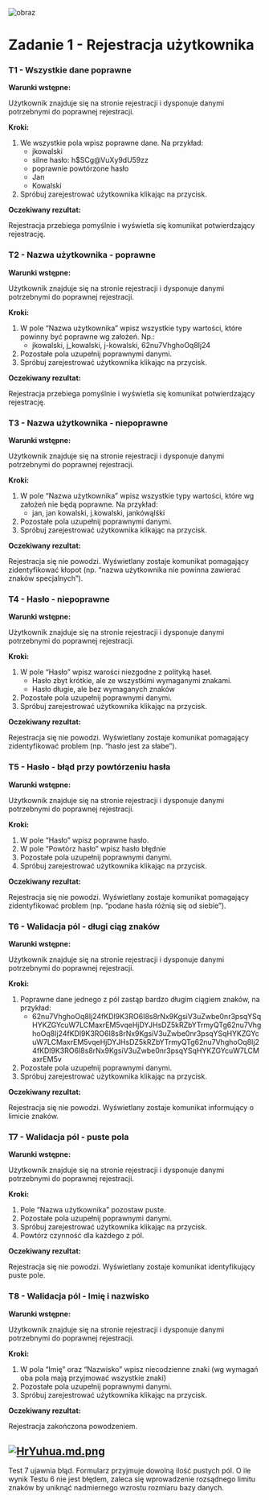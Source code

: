 ![obraz](https://github.com/lech-dabrowski/mrbuggy3/assets/112244024/41c5cb2c-8607-4e0f-b49d-c44da3fb3f24)

# Zadanie 1 - Rejestracja użytkownika

### T1 - Wszystkie dane poprawne

**Warunki wstępne:**

Użytkownik znajduje się na stronie rejestracji i dysponuje danymi potrzebnymi do poprawnej rejestracji.

**Kroki:**

1. We wszystkie pola wpisz poprawne dane. Na przykład:
   - jkowalski
   - silne hasło: h$SCg@VuXy9dU59zz
   - poprawnie powtórzone hasło
   - Jan
   - Kowalski
2. Spróbuj zarejestrować użytkownika klikając na przycisk.

**Oczekiwany rezultat:**

Rejestracja przebiega pomyślnie i wyświetla się komunikat potwierdzający rejestrację.

### T2 - Nazwa użytkownika - poprawne

**Warunki wstępne:**

Użytkownik znajduje się na stronie rejestracji i dysponuje danymi potrzebnymi do poprawnej rejestracji.

**Kroki:**

1. W pole “Nazwa użytkownika” wpisz wszystkie typy wartości, które powinny być poprawne wg założeń. Np.:
   - jkowalski, j_kowalski, j-kowalski, 62nu7VhghoOq8Ij24
2. Pozostałe pola uzupełnij poprawnymi danymi.
3. Spróbuj zarejestrować użytkownika klikając na przycisk.

**Oczekiwany rezultat:**

Rejestracja przebiega pomyślnie i wyświetla się komunikat potwierdzający rejestrację.

### T3 - Nazwa użytkownika - niepoprawne

**Warunki wstępne:**

Użytkownik znajduje się na stronie rejestracji i dysponuje danymi potrzebnymi do poprawnej rejestracji.

**Kroki:**

1. W pole “Nazwa użytkownika” wpisz wszystkie typy wartości, które wg założeń nie będą poprawne. Na przykład:
   - jan, jan kowalski, j.kowalski, jankówąlśki
2. Pozostałe pola uzupełnij poprawnymi danymi.
3. Spróbuj zarejestrować użytkownika klikając na przycisk.

**Oczekiwany rezultat:**

Rejestracja się nie powodzi. Wyświetlany zostaje komunikat pomagający zidentyfikować kłopot (np. “nazwa użytkownika nie powinna zawierać znaków specjalnych”).

### T4 - Hasło - niepoprawne

**Warunki wstępne:**

Użytkownik znajduje się na stronie rejestracji i dysponuje danymi potrzebnymi do poprawnej rejestracji.

**Kroki:**

1. W pole “Hasło” wpisz warości niezgodne z polityką haseł.
   - Hasło zbyt krótkie, ale ze wszystkimi wymaganymi znakami.
   - Hasło długie, ale bez wymaganych znaków
2. Pozostałe pola uzupełnij poprawnymi danymi.
3. Spróbuj zarejestrować użytkownika klikając na przycisk.

**Oczekiwany rezultat:**

Rejestracja się nie powodzi. Wyświetlany zostaje komunikat pomagający zidentyfikować problem (np. “hasło jest za słabe”).

### T5 - Hasło - błąd przy powtórzeniu hasła

**Warunki wstępne:**

Użytkownik znajduje się na stronie rejestracji i dysponuje danymi potrzebnymi do poprawnej rejestracji.

**Kroki:**

1. W pole “Hasło” wpisz poprawne hasło.
2. W pole “Powtórz hasło” wpisz hasło błędnie
3. Pozostałe pola uzupełnij poprawnymi danymi.
4. Spróbuj zarejestrować użytkownika klikając na przycisk.

**Oczekiwany rezultat:**

Rejestracja się nie powodzi. Wyświetlany zostaje komunikat pomagający zidentyfikować problem (np. “podane hasła różnią się od siebie”).

### T6 - Walidacja pól - długi ciąg znaków

**Warunki wstępne:**

Użytkownik znajduje się na stronie rejestracji i dysponuje danymi potrzebnymi do poprawnej rejestracji.

**Kroki:**

1. Poprawne dane jednego z pól zastąp bardzo długim ciągiem znaków, na przykład: 
   - 62nu7VhghoOq8Ij24fKDl9K3RO6I8s8rNx9KgsiV3uZwbe0nr3psqYSqHYKZGYcuW7LCMaxrEM5vqeHjDYJHsDZ5kRZbYTrmyQTg62nu7VhghoOq8Ij24fKDl9K3RO6I8s8rNx9KgsiV3uZwbe0nr3psqYSqHYKZGYcuW7LCMaxrEM5vqeHjDYJHsDZ5kRZbYTrmyQTg62nu7VhghoOq8Ij24fKDl9K3RO6I8s8rNx9KgsiV3uZwbe0nr3psqYSqHYKZGYcuW7LCMaxrEM5v
2. Pozostałe pola uzupełnij poprawnymi danymi.
3. Spróbuj zarejestrować użytkownika klikając na przycisk.

**Oczekiwany rezultat:**

Rejestracja się nie powodzi. Wyświetlany zostaje komunikat informujący o limicie znaków.

### T7 - Walidacja pól - puste pola

**Warunki wstępne:**

Użytkownik znajduje się na stronie rejestracji i dysponuje danymi potrzebnymi do poprawnej rejestracji.

**Kroki:**

1. Pole “Nazwa użytkownika” pozostaw puste.
2. Pozostałe pola uzupełnij poprawnymi danymi.
3. Spróbuj zarejestrować użytkownika klikając na przycisk.
4. Powtórz czynność dla każdego z pól.

**Oczekiwany rezultat:**

Rejestracja się nie powodzi. Wyświetlany zostaje komunikat identyfikujący puste pole.

### T8 - Walidacja pól - Imię i nazwisko

**Warunki wstępne:**

Użytkownik znajduje się na stronie rejestracji i dysponuje danymi potrzebnymi do poprawnej rejestracji.

**Kroki:**

1. W pola “Imię” oraz “Nazwisko” wpisz niecodzienne znaki (wg wymagań oba pola mają przyjmować wszystkie znaki)
2. Pozostałe pola uzupełnij poprawnymi danymi.
3. Spróbuj zarejestrować użytkownika klikając na przycisk.

**Oczekiwany rezultat:**

Rejestracja zakończona powodzeniem.

[![HrYuhua.md.png](https://iili.io/HrYuhua.md.png)](https://freeimage.host/i/HrYuhua)
---

Test 7 ujawnia błąd. Formularz przyjmuje dowolną ilość pustych pól.
O ile wynik Testu 6 nie jest błędem, zaleca się wprowadzenie rozsądnego limitu znaków by uniknąć nadmiernego wzrostu rozmiaru bazy danych.
